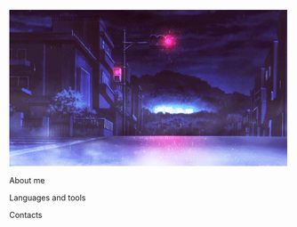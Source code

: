 [![Header](https://github.com/CrossChEp/crosschep/blob/main/assets/pfpf.gif)](https://github.com/CrossChEp/crosschep/tree/main/assets)

About me

Languages and tools

Contacts
